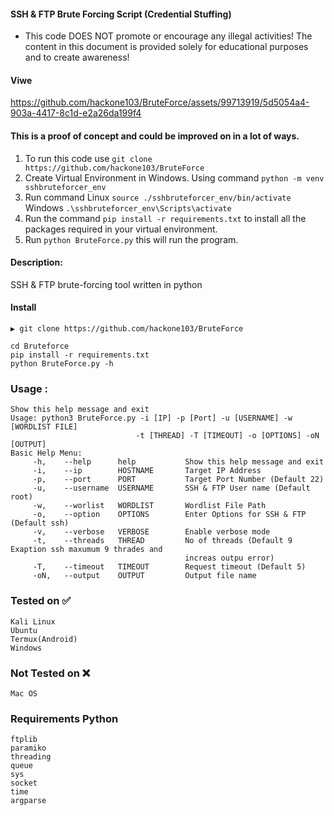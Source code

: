 #### SSH & FTP Brute Forcing Script (Credential Stuffing)
+ This code DOES NOT promote or encourage any illegal activities! The content in this document is 
  provided solely for educational purposes and to create awareness!

#### Viwe
https://github.com/hackone103/BruteForce/assets/99713919/5d5054a4-903a-4417-8c1d-e2a26da199f4


#### This is a proof of concept and could be improved on in a lot of ways.
1. To run this code use 
   `git clone https://github.com/hackone103/BruteForce`
3. Create Virtual Environment in Windows. Using command 
   `python -m venv sshbruteforcer_env`
4. Run command 
   Linux `source ./sshbruteforcer_env/bin/activate`
   Windows `.\sshbruteforcer_env\Scripts\activate`
5. Run the command 
   `pip install -r requirements.txt` to install all the packages required in your virtual environment.
6. Run `python BruteForce.py` this will run the program.


#### Description:
SSH & FTP brute-forcing tool written in python

#### Install
```
▶ git clone https://github.com/hackone103/BruteForce
```

`cd Bruteforce`\
`pip install -r requirements.txt`\
`python BruteForce.py -h`

### Usage : 
```
Show this help message and exit
Usage: python3 BruteForce.py -i [IP] -p [Port] -u [USERNAME] -w [WORDLIST FILE] 
                            -t [THREAD] -T [TIMEOUT] -o [OPTIONS] -oN [OUTPUT]
Basic Help Menu:
     -h,    --help      help           Show this help message and exit
     -i,    --ip        HOSTNAME       Target IP Address
     -p,    --port      PORT           Target Port Number (Default 22)
     -u,    --username  USERNAME       SSH & FTP User name (Default root)
     -w,    --worlist   WORDLIST       Wordlist File Path
     -o,    --option    OPTIONS        Enter Options for SSH & FTP (Default ssh)
     -v,    --verbose   VERBOSE        Enable verbose mode
     -t,    --threads   THREAD         No of threads (Default 9 Exaption ssh maxumum 9 thrades and 
                                       increas outpu error)
     -T,    --timeout   TIMEOUT        Request timeout (Default 5)
     -oN,   --output    OUTPUT         Output file name
```

### Tested on ✅
`Kali Linux`\
`Ubuntu`\
`Termux(Android)`\
`Windows`
 
### Not Tested on ❌
`Mac OS`

### Requirements Python

`ftplib`\
`paramiko`\
`threading`\
`queue`\
`sys`\
`socket`\
`time`\
`argparse`


